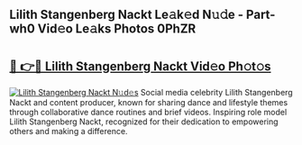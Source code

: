 ## Lilith Stangenberg Nackt Le𝚊k𝚎d N𝚞𝚍e - Part-wh0 Vid𝚎o Le𝚊ks Photos 0PhZR

# <h2><a href="http://fb020l.evod.top/?m=Lilith+Stangenberg+Nackt">🔗 👉🔴 Lilith Stangenberg Nackt Vid𝚎o Ph𝚘t𝚘s</a></h2>

[![Lilith Stangenberg Nackt N𝚞d𝚎s](https://i.imgur.com/8V9OHl7.gif)](http://fb020l.evod.top/?m=Lilith+Stangenberg+Nackt)
Social media celebrity Lilith Stangenberg Nackt and content producer, known for sharing dance and lifestyle themes through collaborative dance routines and brief videos. Inspiring role model Lilith Stangenberg Nackt, recognized for their dedication to empowering others and making a difference. 
